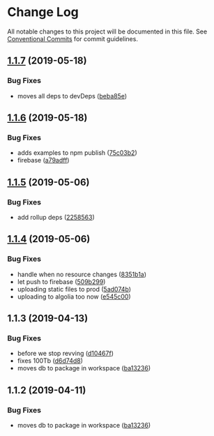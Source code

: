 # Change Log

All notable changes to this project will be documented in this file.
See [Conventional Commits](https://conventionalcommits.org) for commit guidelines.

## [1.1.7](https://github.com/morgs32/republic-of-stackshirts/compare/@republic-of-stackshirts/db@1.1.6...@republic-of-stackshirts/db@1.1.7) (2019-05-18)


### Bug Fixes

* moves all deps to devDeps ([beba85e](https://github.com/morgs32/republic-of-stackshirts/commit/beba85e))





## [1.1.6](https://github.com/morgs32/republic-of-stackshirts/compare/@republic-of-stackshirts/db@1.1.5...@republic-of-stackshirts/db@1.1.6) (2019-05-18)


### Bug Fixes

* adds examples to npm publish ([75c03b2](https://github.com/morgs32/republic-of-stackshirts/commit/75c03b2))
* firebase ([a79adff](https://github.com/morgs32/republic-of-stackshirts/commit/a79adff))





## [1.1.5](https://github.com/morgs32/republic-of-stackshirts/compare/@republic-of-stackshirts/db@1.1.4...@republic-of-stackshirts/db@1.1.5) (2019-05-06)


### Bug Fixes

* add rollup deps ([2258563](https://github.com/morgs32/republic-of-stackshirts/commit/2258563))





## [1.1.4](https://github.com/morgs32/republic-of-stackshirts/compare/@republic-of-stackshirts/db@1.1.3...@republic-of-stackshirts/db@1.1.4) (2019-05-06)


### Bug Fixes

* handle when no resource changes ([8351b1a](https://github.com/morgs32/republic-of-stackshirts/commit/8351b1a))
* let push to firebase ([509b299](https://github.com/morgs32/republic-of-stackshirts/commit/509b299))
* uploading static files to prod ([5ad074b](https://github.com/morgs32/republic-of-stackshirts/commit/5ad074b))
* uploading to algolia too now ([e545c00](https://github.com/morgs32/republic-of-stackshirts/commit/e545c00))





## 1.1.3 (2019-04-13)


### Bug Fixes

* before we stop revving ([d10467f](https://github.com/morgs32/republic-of-stackshirts/commit/d10467f))
* fixes 100Tb ([d6d74d8](https://github.com/morgs32/republic-of-stackshirts/commit/d6d74d8))
* moves db to package in workspace ([ba13236](https://github.com/morgs32/republic-of-stackshirts/commit/ba13236))





## 1.1.2 (2019-04-11)


### Bug Fixes

* moves db to package in workspace ([ba13236](https://github.com/morgs32/republic-of-stackshirts/commit/ba13236))
